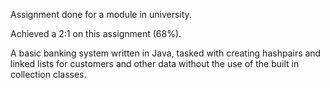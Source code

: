 Assignment done for a module in university.

Achieved a 2:1 on this assignment (68%).

A basic banking system written in Java, tasked with creating hashpairs and linked lists for customers and other data without the use of the built in collection classes.
